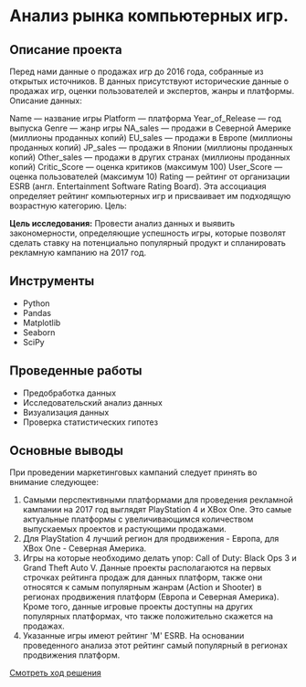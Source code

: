 # Анализ рынка компьютерных игр.

## Описание проекта

Перед нами данные о продажах игр до 2016 года, собранные из открытых источников. В данных присутствуют исторические данные о продажах игр, оценки пользователей и экспертов, жанры и платформы. Описание данных:

Name — название игры
Platform — платформа
Year_of_Release — год выпуска
Genre — жанр игры
NA_sales — продажи в Северной Америке (миллионы проданных копий)
EU_sales — продажи в Европе (миллионы проданных копий)
JP_sales — продажи в Японии (миллионы проданных копий)
Other_sales — продажи в других странах (миллионы проданных копий)
Critic_Score — оценка критиков (максимум 100)
User_Score — оценка пользователей (максимум 10)
Rating — рейтинг от организации ESRB (англ. Entertainment Software Rating Board). Эта ассоциация определяет рейтинг компьютерных игр и присваивает им подходящую возрастную категорию.
Цель:

**Цель исследования:**
Провести анализ данных и выявить закономерности, определяющие успешность игры, которые позволят сделать ставку на потенциально популярный продукт и спланировать рекламную кампанию на 2017 год.

## Инструменты
- Python
- Pandas
- Matplotlib
- Seaborn
- SciPy

## Проведенные работы
- Предобработка данных
- Исследовательский анализ данных
- Визуализация данных
- Проверка статистических гипотез

## Основные выводы
При проведении маркетинговых кампаний следует принять во внимание следующее:

1. Самыми перспективными платформами для проведения рекламной кампании на 2017 год выглядят PlayStation 4 и XBox One. Это самые актуальные платформы с увеличивающимся количеством выпускаемых проектов и растующими продажами.
2. Для PlayStation 4 лучший регион для продвижения - Европа, для XBox One - Северная Америка.
3. Игры на которые необходимо делать упор: Call of Duty: Black Ops 3 и Grand Theft Auto V. Данные проекты располагаются на первых строчках рейтинга продаж для данных платформ, также они относятся к самым популярным жанрам (Action и Shooter) в регионах продвижения платформ (Европа и Северная Америка). Кроме того, данные игровые проекты доступны на других популярных платформах, что также положительно скажется на продажах.
4. Указанные игры имеют рейтинг 'M' ESRB. На основании проведенного анализа этот рейтинг самый популярный в регионах продвижения платформ.


[Смотреть ход решения](https://github.com/EquityPulse/DA_study_projects/blob/main/Yandex_Исследовательский%20анализ%20данных/Исследовательский%20анализ%20данных.ipynb)

